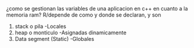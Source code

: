 ¿como se gestionan las variables de una aplicacion en c++ en cuanto a la memoria ram?
R/depende de como y donde se declaran, y son 
1. stack o pila
-Locales
2. heap o monticulo
-Asignadas dinamicamente
3. Data segment (Static)
-Globales 
